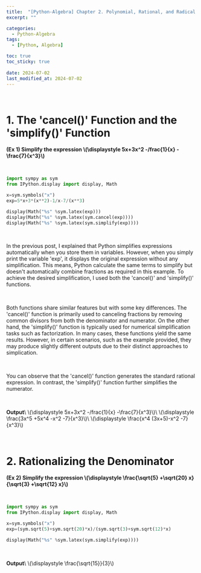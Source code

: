 ```yaml
---
title:  "[Python-Algebra] Chapter 2. Polynomial, Rational, and Radical Expressions"
excerpt: ""

categories:
  - Python-Algebra
tags:
  - [Python, Algebra]

toc: true
toc_sticky: true
 
date: 2024-07-02
last_modified_at: 2024-07-02
---
```


&nbsp;

# 1. The 'cancel()' Function and the 'simplify()' Function
**(Ex 1) Simplify the expression \\(\displaystyle 5x+3x^2 -/frac{1}{x} -\frac{7}{x^3}\\)**

&nbsp;

```python
import sympy as sym
from IPython.display import display, Math

x=sym.symbols("x")
exp=5*x+3*(x**2)-1/x-7/(x**3)

display(Math("%s" %sym.latex(exp)))
display(Math("%s" %sym.latex(sym.cancel(exp))))
display(Math("%s" %sym.latex(sym.simplify(exp))))
```

&nbsp;

In the previous post, I explained that Python simplifies expressions automatically when you store them in variables. However, when you simply print the variable 'exp', it displays the original expression without any simplification. This means, Python calculate the same terms to simplify but doesn't automatically combine fractions as required in this example. To achieve the desired simplification, I used both the 'cancel()' and 'simplify()' functions.

&nbsp;

Both functions share similar features but with some key differences. The 'cancel()' function is primarily used to canceling fractions by removing common divisors from both the denominator and numerator. On the other hand, the 'simplify()' function is typically used for numerical simplification tasks such as factorization. In many cases, these functions yield the same results. However, in certain scenarios, such as the example provided, they may produce slightly different outputs due to their distinct approaches to simplication.

&nbsp;

You can observe that the 'cancel()' function generates the standard rational expression. In contrast, the 'simplify()' function further simplifies the numerator.

&nbsp;

**Output**\\
\\(\displaystyle 5x+3x^2 -/frac{1}{x} -\frac{7}{x^3}\\)\\
\\(\displaystyle \frac{3x^5 +5x^4 -x^2 -7}{x^3}\\)\\
\\(\displaystyle \frac{x^4 (3x+5)-x^2 -7}{x^3}\\)

&nbsp;

# 2. Rationalizing the Denominator
**(Ex 2) Simplify the expression \\(\displaystyle \frac{\sqrt{5} +\sqrt{20} x}{\sqrt{3} +\sqrt{12} x}\\)**

&nbsp;

```python
import sympy as sym
from IPython.display import display, Math

x=sym.symbols("x")
exp=(sym.sqrt(5)+sym.sqrt(20)*x)/(sym.sqrt(3)+sym.sqrt(12)*x)

display(Math("%s" %sym.latex(sym.simplify(exp))))
```

&nbsp;

**Output**\\
\\(\displaystyle \frac{\sqrt{15}}{3}\\)
